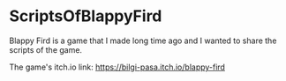 # ScriptsOfBlappyFird

Blappy Fird is a game that I made long time ago and I wanted to share the scripts of the game.

The game's itch.io link: https://bilgi-pasa.itch.io/blappy-fird
